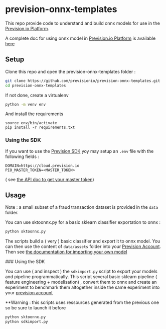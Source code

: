 # prevision-onnx-templates

This repo provide code to understand and build onnx models for use in the [Prevision.io Platform](https://cloud.prevision.io).


A complete doc for using onnx model in [Prevision.io Platform](https://cloud.prevision.io) is available [here](https://previsionio.readthedocs.io/fr/latest/studio/experiments/external-model.html)

## Setup

Clone this repo and open the prevision-onnx-templates folder :

```sh
git clone https://github.com/previsionio/prevision-onnx-templates.git
cd prevision-onnx-templates
```


If not done, create a virtualenv 

```sh
python -m venv env
```

And install the requirements 

``` 
source env/bin/activate
pip install -r requirements.txt
```

### Using the SDK

If you want to use the [Prevision SDK](https://prevision-python.readthedocs.io/en/latest/source/getting_started.html) yoy may setup an `.env` file with the following fields :

```
DOMAIN=https://cloud.prevision.io
PIO_MASTER_TOKEN=<MASTER_TOKEN>
``` 

( see [the API doc to get your master token](https://previsionio.readthedocs.io/fr/latest/API/using.html))

## Usage

Note : a small subset of a fraud transaction dataset is provided in the `data` folder.

You can use sktoonnx.py for a basic sklearn classifier exportation to onnx :

```sh
python sktoonnx.py
``` 

The scripts build a ( very ) basic classifier and export it to onnx model. You can then use the content of `data/assets` folder into your [Prevision Account](https://cloud.prevision.io). Then see [the documentation for importing your own model](https://previsionio.readthedocs.io/fr/latest/studio/experiments/external-model.html)


### Using the SDK

You can use ( and inspect )  the `sdkimport.py` script to export your models and pipeline programmatically. This script several basic sklearn pipeline ( feature engineering + modelisation) , convert them  to onnx and create an experiment to benchmark them altogether inside the same experiment into your [prevision account](https://cloud.prevision.io)


**Warning : this scripts uses ressources generated from the previous one so be sure to launch it before

```sh
python sktoonnx.py
python sdkimport.py
``` 
